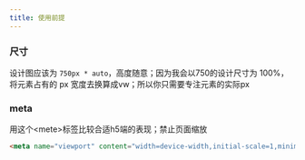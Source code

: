 ```yaml
---
title: 使用前提
---
```


### 尺寸

设计图应该为 `750px * auto`，高度随意；因为我会以750的设计尺寸为 100%，将元素占有的 px 宽度去换算成vw；所以你只需要专注元素的实际px

### meta
用这个\<mete\>标签比较合适h5端的表现；禁止页面缩放

``` html
<meta name="viewport" content="width=device-width,initial-scale=1,minimum-scale=1,maximum-scale=1,user-scalable=no,viewport-fit=cover">
```